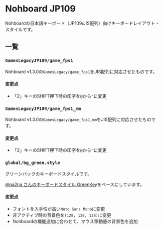 # Nohboard JP109

Nohboardの日本語キーボード（JP109/JIS配列）向けキーボードレイアウト・スタイルです。

## 一覧

### `GamesLegacyJP109/game_fps1`

Nohboard v1.3.0の`GamesLegacy/game_fps1`をJIS配列に対応させたものです。

#### 変更点

- 「2」キーのSHIFT押下時の印字を`@`から`"`に変更

### `GamesLegacyJP109/game_fps1_mm`

Nohboard v1.3.0の`GamesLegacy/game_fps1_mm`をJIS配列に対応させたものです。

#### 変更点

- 「2」キーのSHIFT押下時の印字を`@`から`"`に変更

### `global/bg_green.style`

グリーンバックのキーボードスタイルです。

[@na2na さんのキーボードスタイル GreenKey](https://qiita.com/na2na/items/6701b5407e60750d5a0d)をベースにしています。

#### 変更点

- フォントを入手性が高い`Noto Sans Mono`に変更
- 非アクティブ時の背景色を`(128, 128, 128)`に変更
- Nohboardの機能追加に合わせて、マウス移動量の背景色を追加
